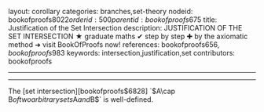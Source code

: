 layout: corollary
categories: branches,set-theory
nodeid: bookofproofs$8022
orderid: 500
parentid: bookofproofs$675
title: Justification of the Set Intersection
description: JUSTIFICATION OF THE SET INTERSECTION &#9733; graduate maths &#10004; step by step &#10010; by the axiomatic method &#10140; visit BookOfProofs now!
references: bookofproofs$656,bookofproofs$983
keywords: intersection,justification,set
contributors: bookofproofs

---


---

The [set intersection][bookofproofs$6828] `$A\cap B$` of two arbitrary sets `$A$` and `$B$` is well-defined.
